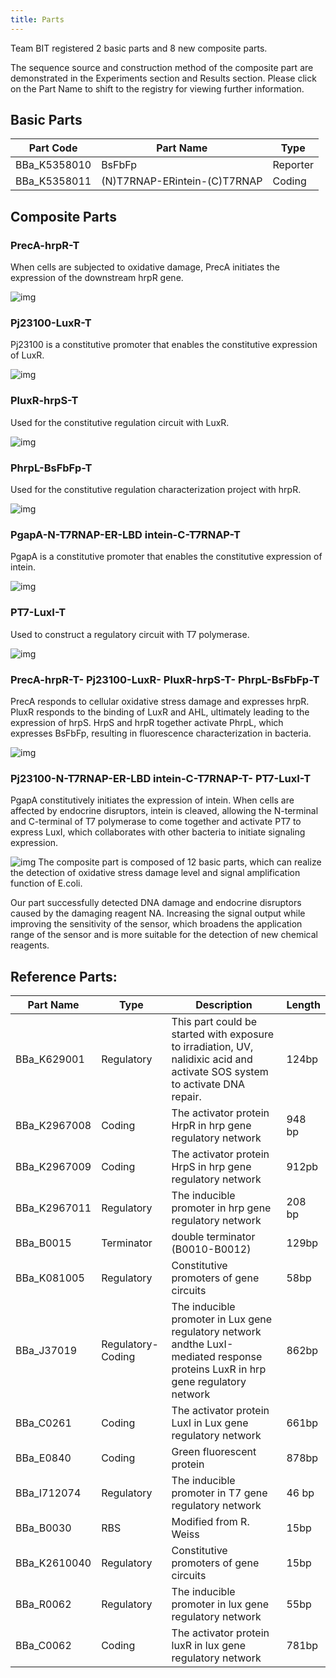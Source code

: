 ```yaml
---
title: Parts
---
```


Team BIT registered 2 basic parts and  8 new composite parts.

The sequence source and construction method of the composite part are demonstrated in the Experiments section and Results section. Please click on the Part Name to shift to the registry for viewing further information.

## Basic Parts

| Part Code    | Part Name                    | Type     |
| ------------ | ---------------------------- | -------- |
| BBa_K5358010 | BsFbFp                       | Reporter |
| BBa_K5358011 | (N)T7RNAP-ERintein-(C)T7RNAP | Coding   |

## Composite Parts

### PrecA-hrpR-T

When cells are subjected to oxidative damage, PrecA initiates the expression of the downstream hrpR gene.

![img](https://static.igem.wiki/teams/5358/parts/image1.png) 

### Pj23100-LuxR-T

Pj23100 is a constitutive promoter that enables the constitutive expression of LuxR.

![img](https://static.igem.wiki/teams/5358/parts/image2.png) 

### PluxR-hrpS-T

Used for the constitutive regulation circuit with LuxR.

![img](https://static.igem.wiki/teams/5358/parts/image3.png) 

### PhrpL-BsFbFp-T

Used for the constitutive regulation characterization project with hrpR.

![img](https://static.igem.wiki/teams/5358/parts/image4.png) 

### PgapA-N-T7RNAP-ER-LBD intein-C-T7RNAP-T

PgapA is a constitutive promoter that enables the constitutive expression of intein.

![img](https://static.igem.wiki/teams/5358/parts/image5.png) 

### PT7-LuxI-T

Used to construct a regulatory circuit with T7 polymerase.

![img](https://static.igem.wiki/teams/5358/parts/image6.png) 

### PrecA-hrpR-T- Pj23100-LuxR- PluxR-hrpS-T- PhrpL-BsFbFp-T

PrecA responds to cellular oxidative stress damage and expresses hrpR. PluxR responds to the binding of LuxR and AHL, ultimately leading to the expression of hrpS. HrpS and hrpR together activate PhrpL, which expresses BsFbFp, resulting in fluorescence characterization in bacteria. 

![img](https://static.igem.wiki/teams/5358/parts/image7.png) 

### Pj23100-N-T7RNAP-ER-LBD intein-C-T7RNAP-T- PT7-LuxI-T

PgapA constitutively initiates the expression of intein. When cells are affected by endocrine disruptors, intein is cleaved, allowing the N-terminal and C-terminal of T7 polymerase to come together and activate PT7 to express LuxI, which collaborates with other bacteria to initiate signaling expression.

![img](https://static.igem.wiki/teams/5358/parts/image8.png) The composite part is composed of 12 basic parts, which can realize the detection of oxidative stress damage level and signal amplification function of E.coli.

Our part successfully detected DNA damage and endocrine disruptors caused by the damaging reagent NA. Increasing the signal output while improving the sensitivity of the sensor, which broadens the application range of the sensor and is more suitable for the detection of new chemical reagents.

## Reference Parts:


| Part Name    | Type              | Description                                                  | Length |
| ------------ | ----------------- | ------------------------------------------------------------ | ------ |
| BBa_K629001  | Regulatory        | This part could be started with exposure to irradiation, UV, nalidixic acid and activate SOS system to activate DNA repair. | 124bp  |
| BBa_K2967008 | Coding            | The activator protein HrpR in hrp gene regulatory network    | 948 bp |
| BBa_K2967009 | Coding            | The activator protein HrpS in hrp gene regulatory network    | 912pb  |
| BBa_K2967011 | Regulatory        | The inducible promoter in hrp gene regulatory network        | 208 bp |
| BBa_B0015    | Terminator        | double terminator (B0010-B0012)                              | 129bp  |
| BBa_K081005  | Regulatory        | Constitutive promoters of gene circuits                      | 58bp   |
| BBa_J37019   | Regulatory-Coding | The inducible promoter in Lux gene regulatory network andthe LuxI-mediated response proteins LuxR in hrp gene regulatory network | 862bp  |
| BBa_C0261    | Coding            | The activator protein LuxI in Lux gene regulatory network    | 661bp  |
| BBa_E0840    | Coding            | Green fluorescent protein                                    | 878bp  |
| BBa_I712074  | Regulatory        | The inducible promoter in T7 gene regulatory network         | 46 bp  |
| BBa_B0030    | RBS               | Modified from R. Weiss                                       | 15bp   |
| BBa_K2610040 | Regulatory        | Constitutive promoters of gene circuits                      | 15bp   |
| BBa_R0062    | Regulatory        | The inducible promoter in lux gene regulatory network        | 55bp   |
| BBa_C0062    | Coding            | The activator protein luxR in lux gene regulatory network    | 781bp  |


